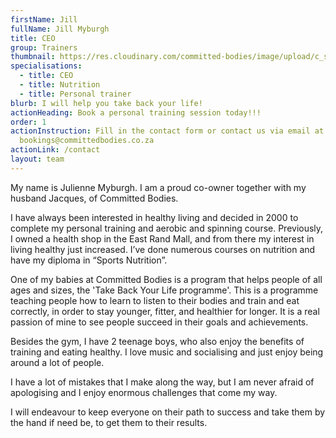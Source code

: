 ```yaml
---
firstName: Jill
fullName: Jill Myburgh
title: CEO
group: Trainers
thumbnail: https://res.cloudinary.com/committed-bodies/image/upload/c_scale,f_auto,q_auto,w_600/v1643304414/trainers/Jill%20Myburgh/jill-trainer.png
specialisations:
  - title: CEO
  - title: Nutrition
  - title: Personal trainer
blurb: I will help you take back your life!
actionHeading: Book a personal training session today!!!
order: 1
actionInstruction: Fill in the contact form or contact us via email at
  bookings@committedbodies.co.za
actionLink: /contact
layout: team
---
```

My name is Julienne Myburgh. I am a proud co-owner together with my husband Jacques, of Committed Bodies.

I have always been interested in healthy living and decided in 2000 to complete my personal training and aerobic and spinning course. Previously, I owned a health shop in the East Rand Mall, and from there my interest in living healthy just increased. I’ve done numerous courses on nutrition and have my diploma in “Sports Nutrition”.

One of my babies at Committed Bodies is a program that helps people of all ages and sizes, the 'Take Back Your Life programme'. This is a programme teaching people how to learn to listen to their bodies and train and eat correctly, in order to stay younger, fitter, and healthier for longer. It is a real passion of mine to see people succeed in their goals and achievements.

Besides the gym, I have 2 teenage boys, who also enjoy the benefits of training and eating healthy. I love music and socialising and just enjoy being around a lot of people.

I have a lot of mistakes that I make along the way, but I am never afraid of apologising and I enjoy enormous challenges that come my way.

I will endeavour to keep everyone on their path to success and take them by the hand if need be, to get them to their results.